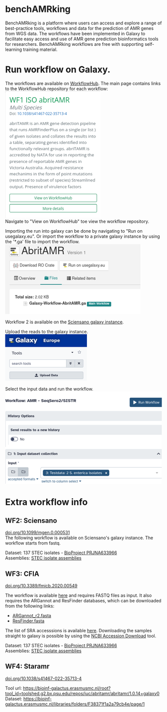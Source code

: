 # benchAMRking
BenchAMRking is a platform where users can access and explore a range of best-practice tools, workflows and data for the prediction of AMR genes from WGS data. The workflows have been implemented in Galaxy to facilitate easy access and use of AMR gene prediction bioinformatics tools for researchers. BenchAMRking workflows are free with supporting self-learning training material.

# Run workflow on Galaxy.

The workflows are available on [WorkflowHub](https://workflowhub.eu). The main page contains links to the WorkflowHub repository for each workflow:
![step 1](assets/readme/step1.png)  
Navigate to "View on WorkflowHub" toe view the workflow repository.

Importing the run into galaxy can be done by navigating to "Run on usegalaxy.eu". Or import the workflow to a private galaxy instance by using the '*.ga' file to import the workflow.  
![step2](assets/readme/step2.png)

Workflow 2 is available on the [Sciensano galaxy instance](https://galaxy.sciensano.be/root?tool_id=pipeline_stec_1.0).

Upload the reads to the galaxy instance.  
![step3](assets/readme/step3.png)

Select the input data and run the workflow.  
![step4](assets/readme/step4.png)


# Extra workflow info
## WF2: Sciensano
[doi.org/10.1099/mgen.0.000531](https://doi.org/10.1099/mgen.0.000531)  
The following workflow is available on Sciensano's galaxy instance. The workflow starts from fastq.

Dataset: 137 STEC isolates - [BioProject PRJNA633966](https://www.ncbi.nlm.nih.gov/sra?linkname=bioproject_sra_all&from_uid=633966)  
Assemblies: [STEC isolate assemblies](https://workflowhub.eu/workflows/407/git/1/download/Assemblies/SKESA_assemblies.tar.gz)  

## WF3: CFIA  
[doi.org/10.3389/fmicb.2020.00549](https://doi.org/10.3389/fmicb.2020.00549)  

The workflow is available [here](https://usegalaxy.eu/workflows/trs_import?trs_server=workflowhub.eu&run_form=true&trs_id=407&trs_version=1) and requires FASTQ files as input.
It also requires the ARGannot and ResFinder databases, which can be downloaded from the following links:  
- [ARGannot_r2.fasta](https://workflowhub.eu/workflows/407/git/1/download/SRST2_databases/ARGannot_r2.fasta)  
- [ResFinder.fasta](https://workflowhub.eu/workflows/407/git/1/download/SRST2_databases/ResFinder.fasta)  

The list of SRA accesssions is available [here](https://workflowhub.eu/workflows/407/git/1/raw/Assemblies/CFIA_SRA_Accessions.txt).
Downloading the samples straight to galaxy is possible by using the [NCBI Accession Download](https://usegalaxy.eu/root?tool_id=toolshed.g2.bx.psu.edu/repos/iuc/ncbi_acc_download/ncbi_acc_download/0.2.8+galaxy0) tool.

Dataset: 137 STEC isolates - [BioProject PRJNA633966](https://www.ncbi.nlm.nih.gov/sra?linkname=bioproject_sra_all&from_uid=633966)  
Assemblies: [STEC isolate assemblies](https://workflowhub.eu/workflows/407/git/1/download/Assemblies/SKESA_assemblies.tar.gz)  

## WF4: Staramr
[doi.org/10.1038/s41467-022-35713-4](https://doi.org/10.1038/s41467-022-35713-4)  

Tool url: <https://bioinf-galactus.erasmusmc.nl/root?tool_id=toolshed.g2.bx.psu.edu/repos/iuc/abritamr/abritamr/1.0.14+galaxy0>  
Dataset: <https://bioinf-galactus.erasmusmc.nl/libraries/folders/F38371f1a2a79cb4e/page/1>  
